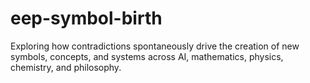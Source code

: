 # eep-symbol-birth
Exploring how contradictions spontaneously drive the creation of new symbols, concepts, and systems across AI, mathematics, physics, chemistry, and philosophy.
